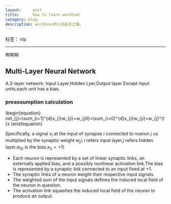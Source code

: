 ```yaml
---
layout:     post
title:      How to learn word2vec 
category: blog
description: word2vec的小白起步之路。
---
```

标签： nlp

---

啊啊啊
## Multi-Layer Neural Network
A.3-layer network: Input Layer,Hidden Lyer,Output layer
Except input units,each unit has a bias.

### preassumption calculation

\begin{equation}
net_{j}=\sum_{i=1}^{d}x_{i}w_{ji}+w_{j0}=\sum_{i=0}^{d}x_{i}w_{ji}=w_{j}^{t}x
\end{equation}

Specifically, a signal $x_{i}$ at the input of synapse $i$ connected to nueron $j$ us multiplied by the synaptic weight $w_{ji}$\\
$i$ refers input layer,$j$ refers hidden layer.$w_{j0}$ is the bias.$x_{0}=+1$\\

- Each neuron is represented by a set of linear synaptic links, an externally applied bias,
and a possibly nonlinear activation link.The bias is represented by a synaptic link connected to an input fixed at $+1$.
- The synaptic links of a neuron weight their respective input signals.
- The weighted sum of the input signals defines the induced local field of the neuron in
question.
- The activation link squashes the induced local field of the neuron to produce an output.
